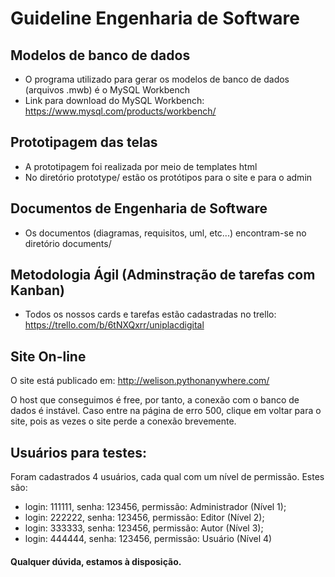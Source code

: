# Guideline Engenharia de Software

## Modelos de banco de dados

- O programa utilizado para gerar os modelos de banco de dados (arquivos .mwb) é o MySQL Workbench
- Link para download do MySQL Workbench: <https://www.mysql.com/products/workbench/>


## Prototipagem das telas

- A prototipagem foi realizada por meio de templates html
- No diretório prototype/ estão os protótipos para o site e para o admin


## Documentos de Engenharia de Software

- Os documentos (diagramas, requisitos, uml, etc...) encontram-se no diretório documents/


## Metodologia Ágil (Adminstração de tarefas com Kanban)

- Todos os nossos cards e tarefas estão cadastradas no trello: https://trello.com/b/6tNXQxrr/uniplacdigital


## Site On-line

O site está publicado em: http://welison.pythonanywhere.com/

O host que conseguimos é free, por tanto, a conexão com o banco de dados é instável. Caso entre na página de erro 500, clique em voltar para o site, pois as vezes o site perde a conexão brevemente.


## Usuários para testes:

Foram cadastrados 4 usuários, cada qual com um nível de permissão. Estes são:

- login: 111111, senha: 123456, permissão: Administrador (Nível 1);
- login: 222222, senha: 123456, permissão: Editor (Nível 2);
- login: 333333, senha: 123456, permissão: Autor (Nível 3);
- login: 444444, senha: 123456, permissão: Usuário (Nível 4)


#### Qualquer dúvida, estamos à disposição.
